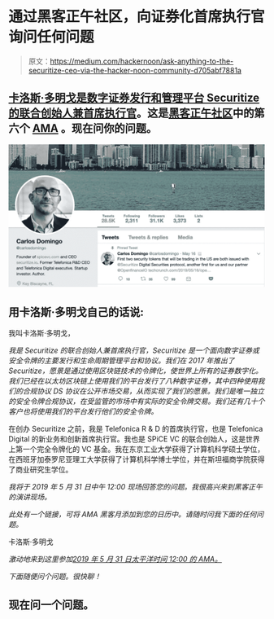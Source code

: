# 通过黑客正午社区，向证券化首席执行官询问任何问题

> 原文：<https://medium.com/hackernoon/ask-anything-to-the-securitize-ceo-via-the-hacker-noon-community-d705abf7881a>

## [卡洛斯·多明戈是数字证券发行和管理平台 Securitize 的联合创始人兼首席执行官](https://community.hackernoon.com/t/i-m-carlos-co-founder-of-securitize-ask-me-anything-noon-pst-5-31-19/2912)。这是[黑客正午社区](https://community.hackernoon.com/)中的第六个 [AMA](https://community.hackernoon.com/c/ama) 。现在问你的问题。

![](img/1e29b982405e3c227f013daff67b7cc7.png)

## 用卡洛斯·多明戈自己的话说:

我叫卡洛斯·多明戈，

*我是 Securitize 的联合创始人兼首席执行官，Securitize 是一个面向数字证券或安全令牌的主要发行和生命周期管理平台和协议。我们在 2017 年推出了 Securitize，愿景是通过使用区块链技术的令牌化，使世界上所有的证券数字化。我们已经在以太坊区块链上使用我们的平台发行了八种数字证券，其中四种使用我们的合规协议 DS 协议在公开市场交易，从而实现了我们的愿景。我们是唯一独立的安全令牌合规协议，在受监管的市场中有实际的安全令牌交易。我们还有几十个客户也将使用我们的平台发行他们的安全令牌。*

在创办 Securitize 之前，我是 Telefonica R & D 的首席执行官，也是 Telefonica Digital 的新业务和创新首席执行官。我也是 SPiCE VC 的联合创始人，这是世界上第一个完全令牌化的 VC 基金。我在东京工业大学获得了计算机科学硕士学位，在西班牙加泰罗尼亚理工大学获得了计算机科学博士学位，并在斯坦福商学院获得了商业研究生学位。

*我将于 2019 年 5 月 31 日中午 12:00 现场回答您的问题。我很高兴来到黑客正午的演讲现场。*

*此处有一个链接，可将 AMA 黑客月添加到您的日历中。请随时问我下面的任何问题。*

卡洛斯·多明戈

*激动地来到这里参加*[*2019 年 5 月 31 日太平洋时间 12:00 的 AMA。*](https://community.hackernoon.com/t/im-muneeb-co-founder-of-blockstack-ask-me-anything-noon-pst-5-28-19/2808)

*下面随便问个问题。很快聊！*

## 现在问一个问题。